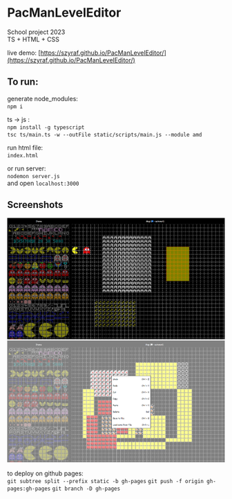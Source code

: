 # PacManLevelEditor

School project 2023<br>
TS + HTML + CSS

live demo: [https://szyraf.github.io/PacManLevelEditor/](https://szyraf.github.io/PacManLevelEditor/)

## To run:

generate node_modules:<br>
`npm i`

ts -> js :<br>
`npm install -g typescript`<br>
`tsc ts/main.ts -w --outFile static/scripts/main.js --module amd`

run html file:<br>
`index.html`

or run server:<br>
`nodemon server.js`<br>
and open `localhost:3000`

## Screenshots

<img src="./screenshots/s1.png"/><br>
<img src="./screenshots/s2.png"/>

to deploy on github pages:<br>
`git subtree split --prefix static -b gh-pages`
`git push -f origin gh-pages:gh-pages`
`git branch -D gh-pages`
